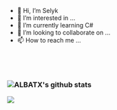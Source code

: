 - 👋 Hi, I’m Selyk
- 👀 I’m interested in ...
- 🌱 I’m currently learning C# 
- 💞️ I’m looking to collaborate on ...
- 📫 How to reach me ...

<h3 - 👋 Hi, I’m Selyk
- 👀 I’m interested in ...
- 🌱 I’m currently learning C# 
- 💞️ I’m looking to collaborate on ...
- 📫 How to reach me ...</h3>

 <br/><br/>
 </em></p>
 
 ![ALBATX's github stats](https://github-readme-stats.vercel.app/api?username=Selyk35&theme=dark&show_icons=true)

<img src="https://github-readme-stats.vercel.app/api/top-langs/?username=Selyk35&layout=compact https://github.com/anuraghazra/github-readme-stats" /></p>
 
 <br/><br/>



